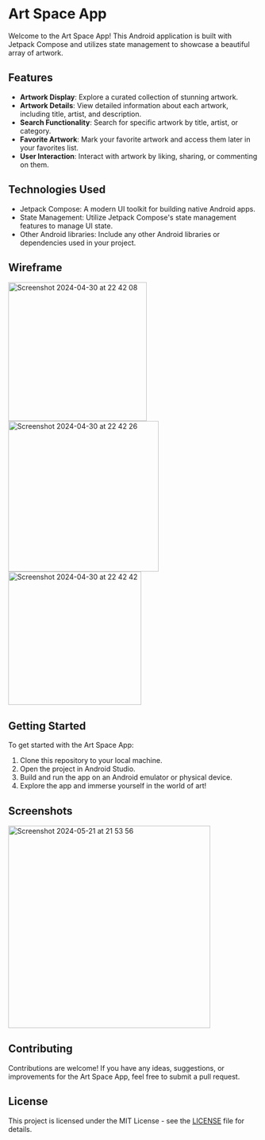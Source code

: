 # Art Space App

Welcome to the Art Space App! This Android application is built with Jetpack Compose and utilizes state management to showcase a beautiful array of artwork.

## Features

- **Artwork Display**: Explore a curated collection of stunning artwork.
- **Artwork Details**: View detailed information about each artwork, including title, artist, and description.
- **Search Functionality**: Search for specific artwork by title, artist, or category.
- **Favorite Artwork**: Mark your favorite artwork and access them later in your favorites list.
- **User Interaction**: Interact with artwork by liking, sharing, or commenting on them.

## Technologies Used

- Jetpack Compose: A modern UI toolkit for building native Android apps.
- State Management: Utilize Jetpack Compose's state management features to manage UI state.
- Other Android libraries: Include any other Android libraries or dependencies used in your project.

## Wireframe
<img width="279" alt="Screenshot 2024-04-30 at 22 42 08" src="https://github.com/Hitendra27/ArtSpace/assets/73651340/1eb35865-92f2-4055-9744-6f315af795b6">
<img width="303" alt="Screenshot 2024-04-30 at 22 42 26" src="https://github.com/Hitendra27/ArtSpace/assets/73651340/604e53c3-d3b2-4b38-8ca5-7eb4bb5a2607">
<img width="268" alt="Screenshot 2024-04-30 at 22 42 42" src="https://github.com/Hitendra27/ArtSpace/assets/73651340/2e971eb3-6228-4f8e-bec2-5914a1e7ef47">

## Getting Started

To get started with the Art Space App:

1. Clone this repository to your local machine.
2. Open the project in Android Studio.
3. Build and run the app on an Android emulator or physical device.
4. Explore the app and immerse yourself in the world of art!

## Screenshots
<img width="407" alt="Screenshot 2024-05-21 at 21 53 56" src="https://github.com/Hitendra27/ArtSpace/assets/73651340/d38ad4df-7093-4618-9d82-f1efd8b0bbae">


## Contributing

Contributions are welcome! If you have any ideas, suggestions, or improvements for the Art Space App, feel free to submit a pull request.

## License

This project is licensed under the MIT License - see the [LICENSE](LICENSE) file for details.
